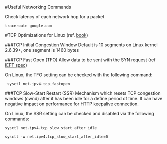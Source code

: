 #Useful Networking Commands

Check latency of each network hop for a packet

   `traceroute google.com`

#TCP Optimizations for Linux (ref. [book](http://shop.oreilly.com/product/0636920028048.do))

###TCP Initial Congestion Window
Default is 10 segments on Linux kernel 2.6.39+, one segment is 1460 bytes

###TCP Fast Open (TFO)
Allow data to be sent with the SYN request (ref [IEFT spec](https://datatracker.ietf.org/doc/rfc7413/?include_text=1))

On Linux, the TFO setting can be checked with the following command:

` sysctl net.ipv4.tcp_fastopen`

###TCP Slow-Start Restart (SSR)
Mechanism which resets TCP congestion windows (cwnd) after it has been idle for a define period of time. 
It can have negative impact on performance for HTTP keepalive connection.

On Linux, the SSR
setting can be checked and disabled via the following commands:

`sysctl net.ipv4.tcp_slow_start_after_idle`

`sysctl -w net.ipv4.tcp_slow_start_after_idle=0`

